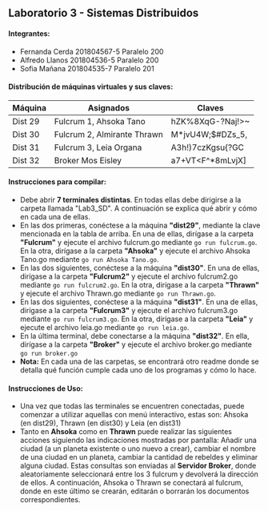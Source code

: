 ## Laboratorio 3 - Sistemas Distribuidos

#### Integrantes:

- Fernanda Cerda 201804567-5 Paralelo 200
- Alfredo Llanos 201804536-5 Paralelo 200
- Sofia Mañana 201804535-7 Paralelo 201


#### Distribución de máquinas virtuales y sus claves: 
| Máquina| Asignados| Claves|
| ----- | ---- | ---- |
| Dist 29| Fulcrum 1, Ahsoka Tano | hZK%8XqG-?Naj!>~|
| Dist 30| Fulcrum 2, Almirante Thrawn | M*jvU4W;$#DZs_5,|
| Dist 31| Fulcrum 3, Leia Organa | A3h!)7czKgsu{?GC|
| Dist 32| Broker Mos Eisley| a7+VT<F^*8mLvjX]|


#### Instrucciones para compilar:

- Debe abrir **7 terminales distintas**. En todas ellas debe dirigirse a la carpeta llamada "Lab3_SD". A continuación se explica qué abrir y cómo en cada una de ellas.
- En las dos primeras, conéctese a la máquina **"dist29"**, mediante la clave mencionada en la tabla de arriba. En una de ellas, dirígase a la carpeta **"Fulcrum"** y ejecute el archivo fulcrum.go mediante `go run fulcrum.go`. En la otra, dirígase a la carpeta **"Ahsoka"** y ejecute el archivo Ahsoka Tano.go mediante `go run Ahsoka Tano.go`.
- En las dos siguientes, conéctese a la máquina **"dist30"**. En una de ellas, dirígase a la carpeta **"Fulcrum2"** y ejecute el archivo fulcrum2.go mediante `go run fulcrum2.go`. En la otra, dirígase a la carpeta **"Thrawn"** y ejecute el archivo Thrawn.go mediante `go run Thrawn.go`.
- En las dos siguientes, conéctese a la máquina **"dist31"**. En una de ellas, dirígase a la carpeta **"Fulcrum3"** y ejecute el archivo fulcrum3.go mediante `go run fulcrum3.go`. En la otra, dirígase a la carpeta **"Leia"** y ejecute el archivo leia.go mediante `go run leia.go`.
- En la última terminal, debe conectarse a la máquina **"dist32"**. En ella, dirígase a la carpeta **"Broker"** y ejecute el archivo broker.go mediante `go run broker.go`
- **Nota:** En cada una de las carpetas, se encontrará otro readme donde se detalla qué función cumple cada uno de los programas y cómo lo hace.

#### Instrucciones de Uso:
- Una vez que todas las terminales se encuentren conectadas, puede comenzar a utilizar aquellas con menú interactivo, estas son: Ahsoka (en dist29), Thrawn (en dist30) y Leia (en dist31)
- Tanto en **Ahsoka** como en **Thrawn** puede realizar las siguientes acciones siguiendo las indicaciones mostradas por pantalla: Añadir una ciudad (a un planeta existente o uno nuevo a crear), cambiar el nombre de una ciudad en un planeta, cambiar la cantidad de rebeldes y eliminar alguna ciudad. Estas consultas son enviadas al **Servidor Broker**, donde aleatoriamente seleccionará entre los 3 fulcrum y devolverá la dirección de ellos. A continuación, Ahsoka o Thrawn se conectará al fulcrum, donde en este último se crearán, editarán o borrarán los documentos correspondientes.